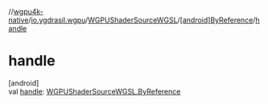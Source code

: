 //[wgpu4k-native](../../../../index.md)/[io.ygdrasil.wgpu](../../index.md)/[WGPUShaderSourceWGSL](../index.md)/[[android]ByReference](index.md)/[handle](handle.md)

# handle

[android]\
val [handle](handle.md): [WGPUShaderSourceWGSL.ByReference](../../../io.ygdrasil.wgpu.android/-w-g-p-u-shader-source-w-g-s-l/-by-reference/index.md)